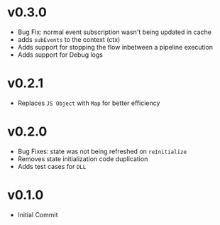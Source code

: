 # v0.3.0
* Bug Fix: normal event subscription wasn't being updated in cache
* adds `subEvents` to the context (ctx)
* Adds support for stopping the flow inbetween a pipeline execution
* Adds support for Debug logs

# v0.2.1
* Replaces `JS Object` with `Map` for better efficiency

# v0.2.0
* Bug Fixes: state was not being refreshed on `reInitialize`
* Removes state initialization code duplication
* Adds test cases for `DLL`


# v0.1.0
* Initial Commit